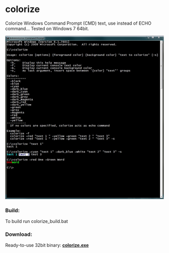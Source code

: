 # colorize

Colorize Windows Command Prompt (CMD) text, use instead of ECHO command...
Tested on Windows 7 64bit.

![**Screenshot:**](https://github.com/nijel8/colorize/blob/main/screenshot.jpg?raw=true)

### Build:
To build run colorize_build.bat

### Download:
Ready-to-use 32bit binary: <a id="raw-url" href="https://github.com/nijel8/colorize/releases/download/v1.0/colorize.exe">**colorize.exe**</a>
